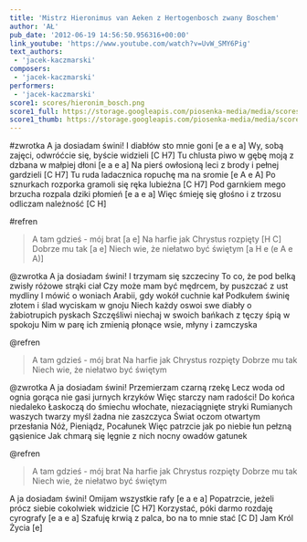 ```yaml
---
title: 'Mistrz Hieronimus van Aeken z Hertogenbosch zwany Boschem'
author: 'AŁ'
pub_date: '2012-06-19 14:56:50.956316+00:00'
link_youtube: 'https://www.youtube.com/watch?v=UvW_SMY6Pig'
text_authors:
 - 'jacek-kaczmarski'
composers:
 - 'jacek-kaczmarski'
performers:
 - 'jacek-kaczmarski'
score1: scores/hieronim_bosch.png
score1_full: https://storage.googleapis.com/piosenka-media/media/scores/hieronim_bosch.png
score1_thumb: https://storage.googleapis.com/piosenka-media/media/scores/hieronim_bosch.png.180x0_q85_upscale.jpg
---
```


#zwrotka
A ja dosiadam świni! I diabłów sto mnie goni [e a e a]
Wy, sobą zajęci, odwróćcie się, byście widzieli [C H7]
Tu chlusta piwo w gębę moją z dzbana w małpiej dłoni [e a e a]
Na pierś owłosioną leci z brody i pełnej gardzieli [C H7]
Tu ruda ladacznica ropuchę ma na sromie [e A e A]
Po sznurkach rozporka gramoli się ręka lubieżna [C H7]
Pod garnkiem mego brzucha rozpala dziki płomień [e a e a]
Więc śmieję się głośno i z trzosu odliczam należność [C H]

#refren
>A tam gdzieś - mój brat [a e]
>Na harfie jak Chrystus rozpięty [H C]
>Dobrze mu tak [a e]
>Niech wie, że niełatwo być świętym [a H e (e A e A)]

@zwrotka
A ja dosiadam świni! I trzymam się szczeciny
To co, że pod belką zwisły różowe strąki ciał
Czy może mam być mędrcem, by puszczać z ust mydliny
I mówić o woniach Arabii, gdy wokół cuchnie kał
Podkułem świnię złotem i ślad wyciskam w gnoju
Niech każdy oswoi swe diabły o żabiotrupich pyskach
Szczęśliwi niechaj w swoich bańkach z tęczy śpią w spokoju
Nim w parę ich zmienią płonące wsie, młyny i zamczyska

@refren
>A tam gdzieś - mój brat
>Na harfie jak Chrystus rozpięty
>Dobrze mu tak
>Niech wie, że niełatwo być świętym

@zwrotka
A ja dosiadam świni! Przemierzam czarną rzekę
Lecz woda od ognia gorąca nie gasi jurnych krzyków
Więc starczy nam radości! Do końca niedaleko
Łaskoczą do śmiechu włochate, niezaciągnięte stryki
Rumianych waszych twarzy myśl żadna nie zaszczyca
Świat oczom otwartym przesłania Nóż, Pieniądz, Pocałunek
Więc patrzcie jak po niebie łun pełzną gąsienice
Jak chmarą się lęgnie z nich nocny owadów gatunek

@refren
>A tam gdzieś - mój brat
>Na harfie jak Chrystus rozpięty
>Dobrze mu tak
>Niech wie, że niełatwo być świętym

A ja dosiadam świni! Omijam wszystkie rafy [e a e a]
Popatrzcie, jeżeli prócz siebie cokolwiek widzicie [C H7]
Korzystać, póki darmo rozdaję cyrografy [e a e a]
Szafuję krwią z palca, bo na to mnie stać [C D]
Jam Król Życia [e]